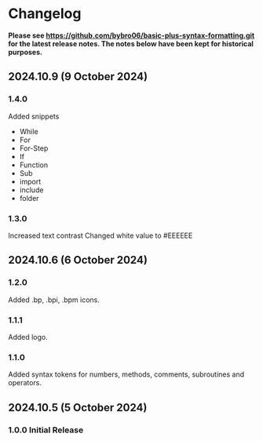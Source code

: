 # Changelog

**Please see https://github.com/bybro06/basic-plus-syntax-formatting.git for the latest release notes. The notes below have been kept for historical purposes.**

## 2024.10.9 (9 October 2024)

### 1.4.0
Added snippets

- While
- For
- For-Step
- If
- Function
- Sub
- import
- include
- folder

### 1.3.0
Increased text contrast
Changed white value to #EEEEEE

## 2024.10.6 (6 October 2024)

### 1.2.0
Added .bp, .bpi, .bpm icons.

### 1.1.1
Added logo.

### 1.1.0
Added syntax tokens for numbers, methods, comments, subroutines and operators.


## 2024.10.5 (5 October 2024)

### 1.0.0 Initial Release

